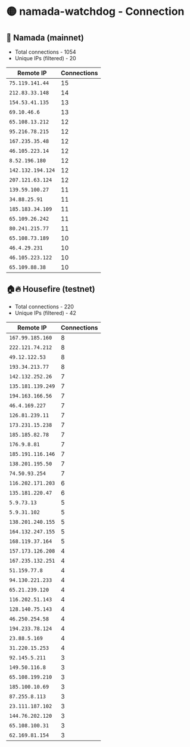 # 🟡 namada-watchdog - Connection

## 🚀 Namada (mainnet)
- Total connections - 1054
- Unique IPs (filtered) - 20

| Remote IP | Connections |
|-----------|-------------|
| `75.119.141.44` | 15 |
| `212.83.33.148` | 14 |
| `154.53.41.135` | 13 |
| `69.10.46.6` | 13 |
| `65.108.13.212` | 12 |
| `95.216.78.215` | 12 |
| `167.235.35.48` | 12 |
| `46.105.223.14` | 12 |
| `8.52.196.180` | 12 |
| `142.132.194.124` | 12 |
| `207.121.63.124` | 12 |
| `139.59.100.27` | 11 |
| `34.88.25.91` | 11 |
| `185.183.34.109` | 11 |
| `65.109.26.242` | 11 |
| `80.241.215.77` | 11 |
| `65.108.73.189` | 10 |
| `46.4.29.231` | 10 |
| `46.105.223.122` | 10 |
| `65.109.88.38` | 10 |

## 🏠🔥 Housefire (testnet)

- Total connections - 220
- Unique IPs (filtered) - 42

| Remote IP | Connections |
|-----------|-------------|
| `167.99.185.160` | 8 |
| `222.121.74.212` | 8 |
| `49.12.122.53` | 8 |
| `193.34.213.77` | 8 |
| `142.132.252.26` | 7 |
| `135.181.139.249` | 7 |
| `194.163.166.56` | 7 |
| `46.4.169.227` | 7 |
| `126.81.239.11` | 7 |
| `173.231.15.238` | 7 |
| `185.185.82.78` | 7 |
| `176.9.8.81` | 7 |
| `185.191.116.146` | 7 |
| `138.201.195.50` | 7 |
| `74.50.93.254` | 7 |
| `116.202.171.203` | 6 |
| `135.181.220.47` | 6 |
| `5.9.73.13` | 5 |
| `5.9.31.102` | 5 |
| `138.201.240.155` | 5 |
| `164.132.247.155` | 5 |
| `168.119.37.164` | 5 |
| `157.173.126.208` | 4 |
| `167.235.132.251` | 4 |
| `51.159.77.8` | 4 |
| `94.130.221.233` | 4 |
| `65.21.239.120` | 4 |
| `116.202.51.143` | 4 |
| `128.140.75.143` | 4 |
| `46.250.254.58` | 4 |
| `194.233.78.124` | 4 |
| `23.88.5.169` | 4 |
| `31.220.15.253` | 4 |
| `92.145.5.211` | 3 |
| `149.50.116.8` | 3 |
| `65.108.199.210` | 3 |
| `185.100.10.69` | 3 |
| `87.255.8.113` | 3 |
| `23.111.187.102` | 3 |
| `144.76.202.120` | 3 |
| `65.108.100.31` | 3 |
| `62.169.81.154` | 3 |

